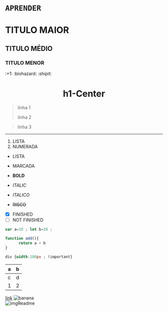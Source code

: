 
# `APRENDER`
# TITULO MAIOR
## TITULO MÉDIO
### TITULO MENOR

<div>:+1: :biohazard: :shipit:</div>



<h1 align=center >h1-Center</h1>

> linha 1
>
> linha 2

> linha 3 

--------------------------

1. LISTA 
2. NUMERADA

- LISTA
- MARCADA

- **BOLD**
- _ITALIC_
- *ITALICO*
- ~~RISCO~~

- [x] FINISHED
- [ ] NOT FINISHED

```js
var a=10 ; let b=20 ;

function add(){
      return a + b
}
```

```css
div {width:100px ; !important}
```

|a|b|
|--|--|
|c|d|
|1|2|



[link](http://cdn.osxdaily.com/wp-content/uploads/2013/07/dancing-banana.gif)
![banana](http://cdn.osxdaily.com/wp-content/uploads/2013/07/dancing-banana.gif)  
![imgReadme](ImagemDoRepositorio.jpg)
